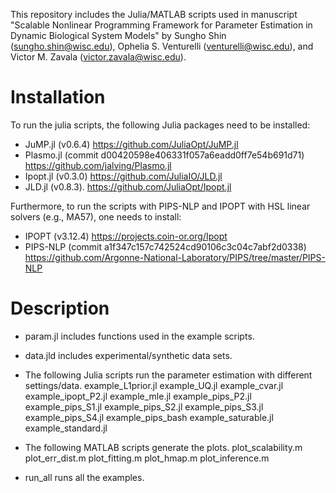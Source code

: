 This repository includes the Julia/MATLAB scripts used in manuscript "Scalable Nonlinear Programming Framework for Parameter Estimation in Dynamic Biological System Models" by Sungho Shin (sungho.shin@wisc.edu), Ophelia S. Venturelli (venturelli@wisc.edu), and Victor M. Zavala (victor.zavala@wisc.edu).

# Installation

To run the julia scripts, the following Julia packages need to be installed:

- JuMP.jl (v0.6.4) https://github.com/JuliaOpt/JuMP.jl
- Plasmo.jl (commit d00420598e406331f057a6eadd0ff7e54b691d71) https://github.com/jalving/Plasmo.jl
- Ipopt.jl (v0.3.0) https://github.com/JuliaIO/JLD.jl
- JLD.jl (v0.8.3). https://github.com/JuliaOpt/Ipopt.jl

Furthermore, to run the scripts with PIPS-NLP and IPOPT with HSL linear solvers (e.g., MA57), one needs to install:

- IPOPT (v3.12.4) https://projects.coin-or.org/Ipopt
- PIPS-NLP (commit a1f347c157c742524cd90106c3c04c7abf2d0338) https://github.com/Argonne-National-Laboratory/PIPS/tree/master/PIPS-NLP

# Description
- param.jl includes functions used in the example scripts.

- data.jld includes experimental/synthetic data sets.

- The following Julia scripts run the parameter estimation with different settings/data.
example_L1prior.jl
example_UQ.jl
example_cvar.jl
example_ipopt_P2.jl
example_mle.jl
example_pips_P2.jl
example_pips_S1.jl
example_pips_S2.jl
example_pips_S3.jl
example_pips_S4.jl
example_pips_bash
example_saturable.jl
example_standard.jl

- The following MATLAB scripts generate the plots.
plot_scalability.m
plot_err_dist.m
plot_fitting.m
plot_hmap.m
plot_inference.m

- run_all runs all the examples.
